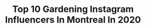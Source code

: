---
title: Top 10 Gardening Instagram Influencers In Montreal In 2020
description: >-
  Find top gardening Instagram influencers in Montreal in 2020. Most popular hashtags: #gardening #montreal #nature #garden.
platform: Instagram
hits: 10
text_top: Analyze the best Instagram profiles on inBeat.
text_bottom: Our platform aggregates 10 Instagram influencers like this in Montreal, Canada for you to work with.
profiles:
  - username: "justgreen_904"
    fullname: >-
      💚Justin Vachon💚
    bio: >-
      🌱Passion for plants,green living 🦋Animals and Nature 🎨Arts and Design 📸All pictures are my own (iPhone7) 👬@john.oue 🇨🇦 From Montreal, Quebec
    location: "Canada"
    followers: 2356
    engagement: 1294
    commentsToLikes: 0.048188
    id: ckaoydz6gh4360i78cq5w3gtc
    verified: false
    hashtags: "#plantcollection, #aroidsofinstagram, #plantdecor, #plants"
  - username: "urbanveggiegarden"
    fullname: >-
      Luay - Urban Farm and Kitchen©
    bio: >-
      Urban gardener | 👨‍🌾 Cook |👨‍🍳 Photographer 📷 Grows, cooks & eats food! All content copyrighted. Visit our shop & blog for recipes and growing guides.
    location: "Canada"
    followers: 35110
    engagement: 333
    commentsToLikes: 0.030871
    id: ckaor4yxdlr450i7803ll30a4
    verified: false
    hashtags: "#food52, #thekitchn, #foodgasm, #food"
  - username: "la.mouette"
    fullname: >-
      Florence
    bio: >-
      👒 Graphiste/Illustratrice freelance - @ateliermouette Blogueuse Lifestyle 🇫🇷 📍 Montréal 🇨🇦 Autiste 🍃 💌 hello@la-mouette.com 📸 @lamouette.instants
    location: "Canada"
    followers: 22778
    engagement: 564
    commentsToLikes: 0.041513
    id: ck55ptio1bcg80i11u9gk175z
    verified: false
    hashtags: "#embracingtheseasons, #homedecor, #wanderfolk, #ournaturedays"
  - username: "sarah.la.lune"
    fullname: >-
      Sarah QL 🌙
    bio: >-
      ☾ La tête dans la lune & les mains dans la terre ☾ ↠ • Montreal, QC ⋒ @shop_sarahlalune + Graphiste-créatrice de contenu 👩‍🌾 @junglefleur.mtl
    location: "Canada"
    followers: 9053
    engagement: 650
    commentsToLikes: 0.025486
    id: ck6ugnnss42ia0j71yavmjr75
    verified: false
    hashtags: "#fallcolors, #explorequebec, #crazyplantlady, #plantsmakepeoplehappy"
  - username: "therubygore"
    fullname: >-
      𝑹𝑼𝑩𝒀 𝑮𝑶𝑹𝑬 🕷
    bio: >-
      Dark Illustrative Tattoos 🥀 Powered by Plants 💯 Vegan Supplies 🌱 Toronto • Philly 𝑩𝑶𝑶𝑲 𝑵𝑶𝑾 👇 contact@therubygore.com 💌 #botanicaltattoo #torontotattoo
    location: "Canada"
    followers: 41710
    engagement: 74
    commentsToLikes: 0.019214
    id: ck55klzwezmq90i112lqh2ibz
    verified: false
    hashtags: "#torontoinknews, #spring, #healed, #ladytattooers"
  - username: "amyin613"
    fullname: >-
      Amy in 613 • Ottawa blogger
    bio: >-
      Helping brands big and small connect with a community that cares. Skin cancer survivor. Cat mom. No MLMs. She/her. . Rates+Pitches: amyin613@gmail.com
    location: "Canada"
    followers: 18495
    engagement: 519
    commentsToLikes: 0.305238
    id: ck5pzkx451hac0i11twq5hqer
    verified: false
    hashtags: "#mysizerox, #socialdistancing, #barrhaven, #ottawa"
  - username: "ladymarielle"
    fullname: >-
      Marielle Altenor
    bio: >-
      🇨🇦🇭🇹 Mom x 3 🧑🏽‍🦱🧒🏾👶🏽 Blogger | Foodie | Lifestyle | Home Decor | Plant Mom🌿Sharing our everyday moments 💕#whatjazzylikes marielle.altenor@gmail.com
    location: "Canada"
    followers: 33735
    engagement: 96
    commentsToLikes: 0.187996
    id: ck6u5apno8jc90j71w0gq7jmz
    verified: false
    hashtags: "#target, #standmixer, #bakersgonnabake, #bakefromscratch"
  - username: "landscape.first"
    fullname: >-
      Landscape First
    bio: >-
      A cultural, social and political challenge for the cities of the 21st century @landscapefirst #landscapefirst
    location: "Canada"
    followers: 56369
    engagement: 137
    commentsToLikes: 0.001922
    id: ck8t63rbxc5hf0j78kqvhm4t2
    verified: false
    hashtags: "#landscape, #landskapsarkitektur, #paysage, #designurbano"
  - username: "birdofbalance"
    fullname: >-
      amber✌🏼
    bio: >-
      ⋒ Living in our old home with a yellow door ⋒ Sharing stories and some 💛 ⋒⁣⁣ Seeking magic through my lens @amberwinnikphoto 📍Ontario, Canada
    location: "Canada"
    followers: 25951
    engagement: 414
    commentsToLikes: 0.070354
    id: ck14kytpss0fn0i19ylqlc3zn
    verified: false
    hashtags: "#canada, #royalerescues, #royaletotherescue, #royalepets"
  - username: "yourconcretesource"
    fullname: >-
      Your Concrete Source
    bio: >-
      A window into the #world of #concrete! 📈Featuring #awesome and #inspiring content! ▶️Join the movement follow @yourconcretesource 💎💎💎💎💎
    location: "Canada"
    followers: 85535
    engagement: 81
    commentsToLikes: 0.037709
    id: ck5qctehgs8oy0i11ori5fkux
    verified: false
    hashtags: "#beton, #concretecountertops, #architecture, #handmade"
---